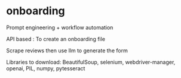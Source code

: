 # onboarding

Prompt engineering + workflow automation

API based : To create an onboarding file

Scrape reviews then use llm to generate the form 

Libraries to download:
BeautifulSoup,
selenium,
webdriver-manager,
openai,
PIL,
numpy,
pytesseract
